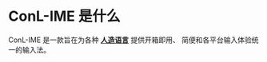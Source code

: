 # ConL-IME 是什么

ConL-IME 是一款旨在为各种 **[人造语言]** 提供开箱即用、
简便和各平台输入体验统一的输入法。

[人造语言]: https://baike.baidu.com/item/%E4%BA%BA%E5%B7%A5%E8%AF%AD%E8%A8%80
